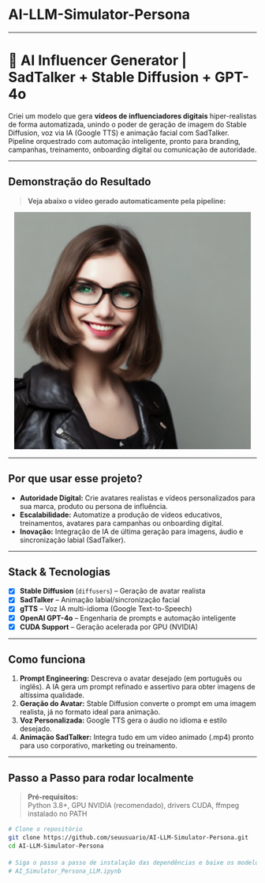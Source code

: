 # AI-LLM-Simulator-Persona

---

# 🚀 AI Influencer Generator | SadTalker + Stable Diffusion + GPT-4o

Criei um modelo que gera **vídeos de influenciadores digitais** hiper-realistas de forma automatizada, unindo o poder de geração de imagem do Stable Diffusion, voz via IA (Google TTS) e animação facial com SadTalker. Pipeline orquestrado com automação inteligente, pronto para branding, campanhas, treinamento, onboarding digital ou comunicação de autoridade.

---

## Demonstração do Resultado

> **Veja abaixo o vídeo gerado automaticamente pela pipeline:**

<div align="center">
<a href="results/2025_07_05_16.44.37.mp4" target="_blank">
  <img src="examples\source_image\generated_image.png" alt="Clique para baixar e assistir o resultado" width="480">
</a>


</div>

---

## Por que usar esse projeto?

- **Autoridade Digital:** Crie avatares realistas e vídeos personalizados para sua marca, produto ou persona de influência.
- **Escalabilidade:** Automatize a produção de vídeos educativos, treinamentos, avatares para campanhas ou onboarding digital.
- **Inovação:** Integração de IA de última geração para imagens, áudio e sincronização labial (SadTalker).

---

## Stack & Tecnologias

- [x] **Stable Diffusion** (`diffusers`) – Geração de avatar realista
- [x] **SadTalker** – Animação labial/sincronização facial
- [x] **gTTS** – Voz IA multi-idioma (Google Text-to-Speech)
- [x] **OpenAI GPT-4o** – Engenharia de prompts e automação inteligente
- [x] **CUDA Support** – Geração acelerada por GPU (NVIDIA)

---

## Como funciona

1. **Prompt Engineering:** Descreva o avatar desejado (em português ou inglês). A IA gera um prompt refinado e assertivo para obter imagens de altíssima qualidade.
2. **Geração do Avatar:** Stable Diffusion converte o prompt em uma imagem realista, já no formato ideal para animação.
3. **Voz Personalizada:** Google TTS gera o áudio no idioma e estilo desejado.
4. **Animação SadTalker:** Integra tudo em um vídeo animado (.mp4) pronto para uso corporativo, marketing ou treinamento.

---

## Passo a Passo para rodar localmente

> **Pré-requisitos:**  
> Python 3.8+, GPU NVIDIA (recomendado), drivers CUDA, ffmpeg instalado no PATH

```bash
# Clone o repositório
git clone https://github.com/seuusuario/AI-LLM-Simulator-Persona.git
cd AI-LLM-Simulator-Persona

# Siga o passo a passo de instalação das dependências e baixe os modelos e pesos necessários
# AI_Simulator_Persona_LLM.ipynb
